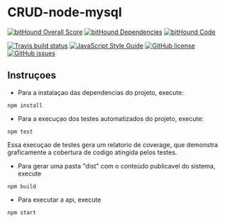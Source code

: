 # CRUD-node-mysql

[![bitHound Overall Score](https://www.bithound.io/github/ThalitaPinheiro/CRUD-node-mysql/badges/score.svg)](https://www.bithound.io/github/ThalitaPinheiro/CRUD-node-mysql)
[![bitHound Dependencies](https://www.bithound.io/github/ThalitaPinheiro/CRUD-node-mysql/badges/dependencies.svg)](https://www.bithound.io/github/ThalitaPinheiro/CRUD-node-mysql/master/dependencies/npm)
[![bitHound Code](https://www.bithound.io/github/ThalitaPinheiro/CRUD-node-mysql/badges/code.svg)](https://www.bithound.io/github/ThalitaPinheiro/CRUD-node-mysql)

[![Travis build status](https://img.shields.io/travis/ThalitaPinheiro/CRUD-node-mysql/master.svg)](https://travis-ci.org/ThalitaPinheiro/CRUD-node-mysql)
[![JavaScript Style Guide](https://img.shields.io/badge/code%20style-standard-brightgreen.svg)](http://standardjs.com/)
[![GitHub license](https://img.shields.io/github/license/ThalitaPinheiro/CRUD-node-mysql.svg)](https://github.com/ThalitaPinheiro/CRUD-node-mysql)
[![GitHub issues](https://img.shields.io/github/issues/ThalitaPinheiro/CRUD-node-mysql.svg)](https://github.com/ThalitaPinheiro/CRUD-node-mysql)


## Instruçoes
* Para a instalaçao das dependencias do projeto, execute:
```
npm install
```

* Para a execuçao dos testes automatizados do projeto, execute:
```
npm test
```
Essa execuçao de testes gera um relatorio de coverage, que demonstra graficamente a cobertura de codigo atingida pelos testes.

* Para gerar uma pasta "dist" com o conteúdo publicavel do sistema, execute
```
npm build
```

* Para executar a api, execute
```
npm start
```
